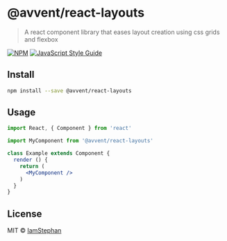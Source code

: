 # @avvent/react-layouts

> A react component library that eases layout creation using css grids and flexbox

[![NPM](https://img.shields.io/npm/v/@avvent/react-layouts.svg)](https://www.npmjs.com/package/@avvent/react-layouts) [![JavaScript Style Guide](https://img.shields.io/badge/code_style-standard-brightgreen.svg)](https://standardjs.com)

## Install

```bash
npm install --save @avvent/react-layouts
```

## Usage

```jsx
import React, { Component } from 'react'

import MyComponent from '@avvent/react-layouts'

class Example extends Component {
  render () {
    return (
      <MyComponent />
    )
  }
}
```

## License

MIT © [IamStephan](https://github.com/IamStephan)
